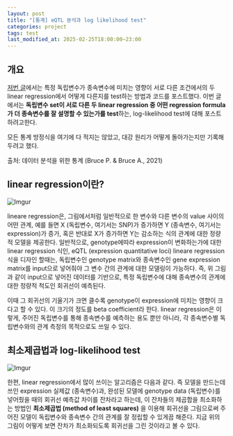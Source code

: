 ```yaml
---
layout: post
title: "[통계] eQTL 분석과 log likelihood test"
categories: project
tags: test
last_modified_at: 2025-02-25T18:00:00~23:00
---  
```



<script type="text/javascript" async
        src="https://cdnjs.cloudflare.com/ajax/libs/mathjax/2.7.5/latest.js?config=TeX-MML-AM_CHTML">
</script>

<script type="text/x-mathjax-config">
    MathJax.Hub.Config({
        extensions: ["tex2jax.js"],
        jax: ["input/Tex", "ourput/HTML-CSS"],
        tex2jax: {
            inlineMath: [ ['$', '$'], ["\\(", "\\)"] ],
            displayMath: [ ['$$', '$$'], ["\\[", "\\]"] ],
            processEscapes: true
        },
        "HTML-CSS": { availableFonts: ["TeX"] }
    });
</script>



## 개요  

[저번 글]("https://rlagksqls17.github.io/project/2025/01/16/comparison_beta_coefficient.html")에서는 특정 독립변수가 종속변수에 미치는 영향이 서로 다른 조건에서의 두 linear regression에서 어떻게 다른지를 test하는 방법과 코드를 포스트했다. 이번 글에서는 **독립변수 set이 서로 다른 두 linear regression 중 어떤 regression formula가 더 종속변수를 잘 설명할 수 있는가를 test**하는, log-likelihood test에 대해 포스트하려고한다.  

모든 통계 방정식을 여기에 다 적지는 않았고, 대강 원리가 어떻게 돌아가는지만 기록해두려고 했다.  

출처: 데이터 분석을 위한 통계 (Bruce P. & Bruce A., 2021)  


## linear regression이란?    

![Imgur](https://imgur.com/z3rfhlY.jpg)  

lineare regression은, 그림에서처럼 일반적으로 한 변수와 다른 변수의 value 사이의 어떤 관계, 예를 들면 X (독립변수, 여기서는 SNP)가 증가하면 Y (종속변수, 여기서는 expression)가 증가, 혹은 반대로 X가 증가하면 Y는 감소하는 식의 관계에 대한 정량적 모델을 제공한다. 일반적으로, genotype에따라 expression이 변화하는가에 대한 linear regression 식인, eQTL (expression quantitative loci) lineare regression 식을 디자인 할때는, 독립변수인 genotype matrix와 종속변수인 gene expression matrix를 input으로 넣어줘야 그 변수 간의 관계에 대한 모델링이 가능하다. 즉, 위 그림과 같이  input으로 넣어진 데이터를 기반으로, 특정 독립변수에 대해 종속변수의 관계에 대한 정량적 척도인 회귀선이 예측된다.  

이때 그 회귀선의 기울기가 크면 클수록 genotype이 expression에 미치는 영향이 크다고 할 수 있다. 이 크기의 정도를 beta coefficient라 한다. linear regression은 이렇게, 주어진 독립변수를 통해 종속변수를 예측하는 용도 뿐만 아니라, 각 종속변수별 독립변수와의 관계 측정의 목적으로도 쓰일 수 있다.  


## 최소제곱법과 log-likelihood test  

![Imgur](https://imgur.com/PzBbM6C.jpg)

한편, linear regression에서 많이 쓰이는 알고리즘은 다음과 같다. 즉 모델을 만드는데 쓰인 expression 실제값 (종속변수)과, 완성된 모델에 genotype data (독립변수)를 넣어줬을 때의 회귀선 예측값 차이를 잔차라고 하는데, 이 잔차들의 제곱합을 최소화하는 방법인 **최소제곱법 (method of least squares)** 을 이용해 회귀선을 그림으로써 주어진 모델이 독립변수와 종속변수 간의 관계를 잘 정립할 수 있게끔 해준다. 지금 위의 그림이 어떻게 보면 잔차가 최소화되도록 회귀선을 그린 것이라고 볼 수 있다.  


